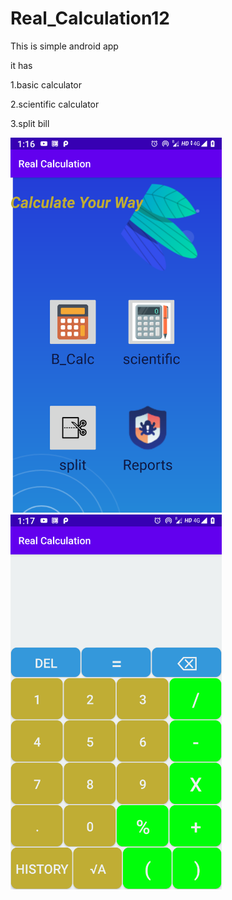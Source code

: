 # Real_Calculation12
This is simple android app 

it has



1.basic calculator 


2.scientific calculator


3.split bill




<img src="screenshot/device-2020-04-16-011701.png" height="600" weight="400">                 <img src="screenshot/device-2020-04-16-011744.png" height="600" weight="400">

